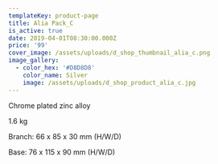 ```yaml
---
templateKey: product-page
title: Alia Pack_C
is_active: true
date: 2019-04-01T08:30:00.000Z
price: '99'
cover_image: /assets/uploads/d_shop_thumbnail_alia_c.png
image_gallery:
  - color_hex: '#D8D8D8'
    color_name: Silver
    image: /assets/uploads/d_shop_product_alia_c.jpg
---
```

Chrome plated zinc alloy

1.6 kg 

Branch: 66 x 85 x 30 mm (H/W/D)

Base: 76 x 115 x 90 mm (H/W/D)
